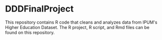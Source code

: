 # DDDFinalProject
This repository contains R code that cleans and analyzes data from IPUM's Higher Education Dataset.
The R project, R script, and Rmd files can be found on this repository.
